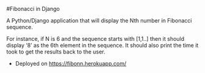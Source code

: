 #Fibonacci in Django

A Python/Django application that will display the Nth number in Fibonacci sequence.

For instance, if N is 6 and the sequence starts with [1,1..] then it should display ‘8’ as the 6th element in the sequence. It should also print the time it took to get the results back to the user.

- Deployed on https://fibonn.herokuapp.com/

